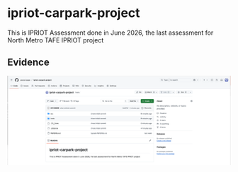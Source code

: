 # ipriot-carpark-project

This is IPRIOT Assessment done in June 2026, the last assessment for North Metro TAFE IPRIOT project

<h2> Evidence </h2>
<img src ="/screenshots/image-of-github-after-push.png" alt="initial commit" >
